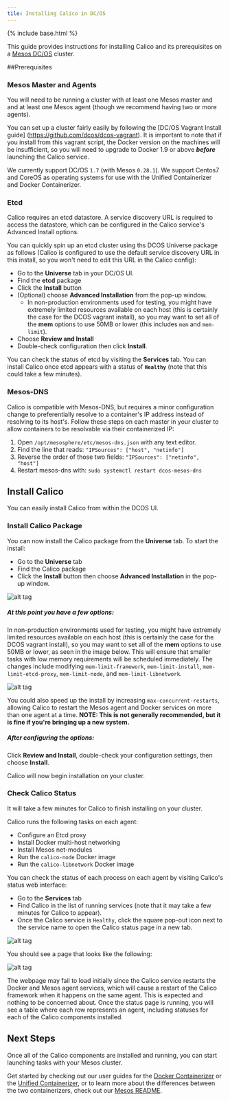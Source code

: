 ```yaml
---
tile: Installing Calico in DC/OS
---
```

{% include base.html %}

This guide provides instructions for installing Calico and its
prerequisites on a [Mesos DC/OS](https://dcos.io/) cluster.

##Prerequisites

### Mesos Master and Agents

You will need to be running a cluster with at least one Mesos master
and and at least one Mesos agent (though we recommend having two or
more agents).

You can set up a cluster fairly easily by following the [DC/OS Vagrant Install guide]
(https://github.com/dcos/dcos-vagrant). It is important to note that
if you install from this vagrant script, the Docker version on the machines
will be insufficient, so you will need to upgrade to Docker 1.9 or above ***before*** launching the Calico service.

We currently support DC/OS `1.7` (with Mesos `0.28.1`).
We support Centos7 and CoreOS as operating systems for use with
the Unified Containerizer and Docker Containerizer.

### Etcd
Calico requires an etcd datastore. A service discovery URL is required
to access the datastore, which can be configured in the Calico service's
Advanced Install options.

You can quickly spin up an etcd cluster using ths DCOS Universe
package as follows (Calico is configured to use the default service discovery URL in this install, so you won't need to edit this URL in the Calico config):
 - Go to the **Universe** tab in your DC/OS UI.
 - Find the **etcd** package
 - Click the **Install** button
 - (Optional) choose **Advanced Installation** from
the pop-up window.
	- In non-production environments used for testing, you might have
	  extremely limited resources available on each host (this is
      certainly the case for the DCOS vagrant install), so you may want to set all of
      the **mem** options to use 50MB or lower (this includes
      `mem` and `mem-limit`).
 - Choose **Review and Install**
 - Double-check configuration then click **Install**.

You can check the status of etcd by visiting the **Services**
tab. You can install Calico once etcd appears with a status
of **`Healthy`** (note that this could take a few minutes).

### Mesos-DNS
Calico is compatible with Mesos-DNS, but requires a minor configuration change to preferentially resolve to a container's IP address instead of resolving to its host's. Follow these steps on each master in your cluster to allow containers to be resolvable via their containerized IP:

1. Open `/opt/mesosphere/etc/mesos-dns.json` with any text editor.
2. Find the line that reads: `"IPSources": ["host", "netinfo"]`
3. Reverse the order of those two fields: `"IPSources": ["netinfo", "host"]`
4. Restart mesos-dns with: `sudo systemctl restart dcos-mesos-dns`

## Install Calico
You can easily install Calico from within the DCOS UI.

### Install Calico Package
You can now install the Calico package from the **Universe**
tab. To start the install:
 - Go to the **Universe** tab
 - Find the Calico package
 - Click the **Install** button then choose **Advanced
   Installation** in the pop-up window.

![alt tag]({{base}}/images/mesos/dcos-calico-package-install.png)

##### At this point you have a few options:

In non-production environments used for testing, you might have
extremely limited resources available on each host (this is
certainly the case for the DCOS vagrant install), so you may want to set all of
the **mem** options to use 50MB or lower, as seen in the image below. This will
ensure that smaller tasks with low memory requirements
will be scheduled immediately. The changes include
modifying `mem-limit-framework`, `mem-limit-install`,
`mem-limit-etcd-proxy`, `mem-limit-node`, and
`mem-limit-libnetwork`.

![alt tag]({{base}}/images/mesos/dcos-calico-config-changes.png)

You could also speed up the install by increasing
`max-concurrent-restarts`, allowing Calico to restart
the Mesos agent and Docker services on more than one
agent at a time. **NOTE: This is not generally recommended,
but it is fine if you're bringing up a new system.**

##### After configuring the options:

Click **Review and Install**, double-check your
configuration settings, then choose **Install**.

Calico will now begin installation on your cluster.

### Check Calico Status
It will take a few minutes for Calico to finish
installing on your cluster.

Calico runs the following tasks on each agent:
 - Configure an Etcd proxy
 - Install Docker multi-host networking
 - Install Mesos net-modules
 - Run the `calico-node` Docker image
 - Run the `calico-libnetwork` Docker image

You can check the status of each process on each agent
by visiting Calico's status web interface:

 - Go to the **Services** tab
 - Find Calico in the list of running services
   (note that it may take a few minutes for Calico
    to appear).
 - Once the Calico service is `Healthy`, click the
   square pop-out icon next to the service name to
   open the Calico status page in a new tab.

![alt tag]({{base}}/images/mesos/dcos-calico-open-status.png)

You should see a page that looks like the following:

![alt tag]({{base}}/images/mesos/dcos-calico-status.png)

The webpage may fail to load initially since the Calico
service restarts the Docker and Mesos agent services, which
will cause a restart of the Calico framework when it happens
on the same agent. This is expected and nothing to be
concerned about. Once the status page is running, you will see a
table where each row represents an agent, including statuses
for each of the Calico components installed.

## Next Steps
Once all of the Calico components are installed and
running, you can start launching tasks with your
Mesos cluster.

Get started by checking out our user guides for
the [Docker Containerizer](UsageGuideDockerContainerizer)
or the [Unified Containerizer](UsageGuideUnifiedContainerizer),
or to learn more about the differences between the
two containerizers, check out our [Mesos README](index).

